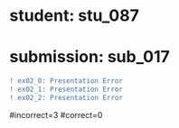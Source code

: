 # student: stu_087
# submission: sub_017

```diff
! ex02_0: Presentation Error
! ex02_1: Presentation Error
! ex02_2: Presentation Error
```
#incorrect=3
#correct=0

